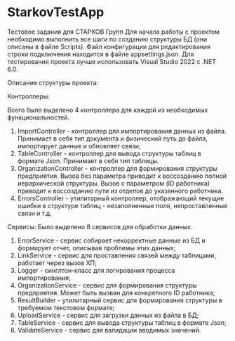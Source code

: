 # StarkovTestApp
Тестовое задания для СТАРКОВ Групп
﻿Для начала работы с проектом необходимо выполнить все шаги по созданию структуры БД (они описаны в файле Scripts).
Файл конфигурации для редактирования строки подключения находится в файле appsettings.json.
Для тестирования проекта лучше использовать Visual Studio 2022 с .NET 6.0.

Описание структуры проекта:

Контроллеры:

Всего было выделено 4 контроллера для каждой из необходимых функциональностей.
 1) ImportController - контроллер для импортирования данных из файла. Принимает в себя тип документа и физический путь до файла, импортирует данные и обновляет связи;
 2) TableController - контроллер для вывода структуры таблиц в формате Json. Принимает в себя тип таблицы.
 3) OrganizationController - контроллер для формирования структуры предприятия. Вызов без параметра приводит к воссозданию полной иерархической структуры.
 Вызов с параметром (ID работника) приводит к воссозданию пути из отделов до указанного работника.
 4) ErrorsController - утилитарный контроллер, отображающий текущие ошибки в структуре таблиц - незаполненные поля, непроставленные связи и т.д.

 Сервисы:
 Было выделено 8 сервисов для обработки данных.
 1) ErrorService - сервис собирает некорректные данные из БД и формирует отчет, описывая проблемы этих данных;
 2) LinkService - сервис для проставления связей между таблицами, работает через вызов ХП;
 3) Logger - синглтон-класс для логирования процесса импортирования;
 4) OrganizationService - сервис для формирования структуры предприятия. Межет быть вызван для конкретного ID работника;
 5) ResultBuilder - утилитарный сервис для формирования структуры в требуемом текстовом формате;
 6) UploadService - сервис для загрузки данных из файла в БД;
 7) TableService - сервис для вывода структуры таблиц в формате Json;
 8) ValidateService - сервис для валидации вводимых значений.
